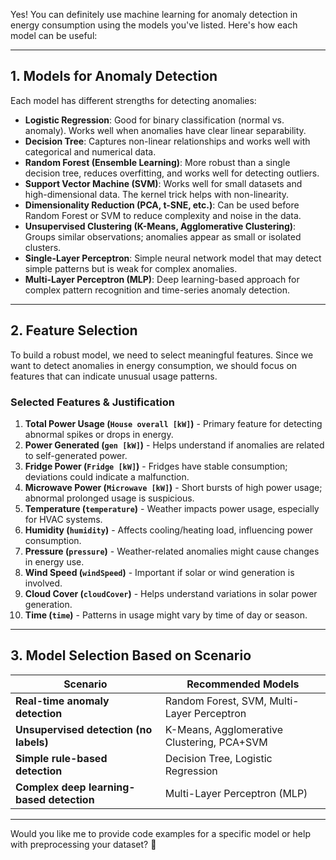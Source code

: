 Yes! You can definitely use machine learning for anomaly detection in energy consumption using the models you've listed. Here's how each model can be useful:

---

## **1. Models for Anomaly Detection**

Each model has different strengths for detecting anomalies:

- **Logistic Regression**: Good for binary classification (normal vs. anomaly). Works well when anomalies have clear linear separability.
- **Decision Tree**: Captures non-linear relationships and works well with categorical and numerical data.
- **Random Forest (Ensemble Learning)**: More robust than a single decision tree, reduces overfitting, and works well for detecting outliers.
- **Support Vector Machine (SVM)**: Works well for small datasets and high-dimensional data. The kernel trick helps with non-linearity.
- **Dimensionality Reduction (PCA, t-SNE, etc.)**: Can be used before Random Forest or SVM to reduce complexity and noise in the data.
- **Unsupervised Clustering (K-Means, Agglomerative Clustering)**: Groups similar observations; anomalies appear as small or isolated clusters.
- **Single-Layer Perceptron**: Simple neural network model that may detect simple patterns but is weak for complex anomalies.
- **Multi-Layer Perceptron (MLP)**: Deep learning-based approach for complex pattern recognition and time-series anomaly detection.

---

## **2. Feature Selection**

To build a robust model, we need to select meaningful features. Since we want to detect anomalies in energy consumption, we should focus on features that can indicate unusual usage patterns.

### **Selected Features & Justification**

1. **Total Power Usage (`House overall [kW]`)** - Primary feature for detecting abnormal spikes or drops in energy.
2. **Power Generated (`gen [kW]`)** - Helps understand if anomalies are related to self-generated power.
3. **Fridge Power (`Fridge [kW]`)** - Fridges have stable consumption; deviations could indicate a malfunction.
4. **Microwave Power (`Microwave [kW]`)** - Short bursts of high power usage; abnormal prolonged usage is suspicious.
5. **Temperature (`temperature`)** - Weather impacts power usage, especially for HVAC systems.
6. **Humidity (`humidity`)** - Affects cooling/heating load, influencing power consumption.
7. **Pressure (`pressure`)** - Weather-related anomalies might cause changes in energy use.
8. **Wind Speed (`windSpeed`)** - Important if solar or wind generation is involved.
9. **Cloud Cover (`cloudCover`)** - Helps understand variations in solar power generation.
10. **Time (`time`)** - Patterns in usage might vary by time of day or season.

---

## **3. Model Selection Based on Scenario**

| **Scenario** | **Recommended Models** |
|-------------|----------------------|
| **Real-time anomaly detection** | Random Forest, SVM, Multi-Layer Perceptron |
| **Unsupervised detection (no labels)** | K-Means, Agglomerative Clustering, PCA+SVM |
| **Simple rule-based detection** | Decision Tree, Logistic Regression |
| **Complex deep learning-based detection** | Multi-Layer Perceptron (MLP) |

---

Would you like me to provide code examples for a specific model or help with preprocessing your dataset? 🚀
